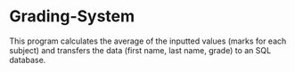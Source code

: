 # Grading-System

This program calculates the average of the inputted values (marks for each subject) and transfers the data (first name, last name, grade) to an SQL database.
